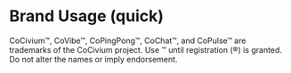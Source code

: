 <!-- status: stub; target: 150+ words -->
<!-- status: stub; target: 150+ words -->
<!-- status: stub; target: 150+ words -->
<!-- status: stub; target: 150+ words -->
<!-- status: stub; target: 150+ words -->
# Brand Usage (quick)
CoCivium™, CoVibe™, CoPingPong™, CoChat™, and CoPulse™ are trademarks of the CoCivium project. Use ™ until registration (®) is granted. Do not alter the names or imply endorsement.







